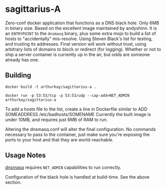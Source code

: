 # sagittarius-A

Zero-conf docker application that functions as a DNS black hole. Only 6MB in binary size. Based on the excellent image maintained by andyshinn. It is an `ENTRYPOINT` to the `dnsmasq` binary, plus some extra mojo to build a list of hosts to "accidentally" mis-resolve. Using Steven Black's list for testing, and trusting its addresses. Final version will work without trust, using arbitrary lists of domains to block or redirect (for logging). Whether or not to ship a server container is currently up in the air, but odds are someone already has one.

## Building
`docker build -t arthurkay/sagittarius-a .`

`docker run -p 53:53/tcp -p 53:53/udp --cap-add=NET_ADMIN arthurkay/sagittarius-a`

To add a hosts file to the list, create a line in Dockerfile similar to ADD SOMEADDRESS /etc/badhosts/SOMENAME
Currently the built image is under 10MB, and requires just 6MB of RAM to run.

Altering the dnsmasq.conf will alter the final configuration. No commands necessary to pass to the container, just make sure you're exposing the ports to your host and that they are world-reachable.

## Usage Notes

[dnsmasq][dnsmasq] requires `NET_ADMIN` capabilities to run correctly.

Configuration of the black hole is handled at build-time. See the above section.

[dnsmasq]: http://www.thekelleys.org.uk/dnsmasq/doc.html

